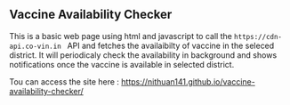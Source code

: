 ## Vaccine Availability Checker

This is a basic web page using html and javascript to call the `https://cdn-api.co-vin.in ` API and fetches the availaibilty of vaccine in the seleced district.
It will periodicaly check the availability in background and shows notifications once the vaccine is available in selected district.

Tou can access the site here : https://nithuan141.github.io/vaccine-availability-checker/ 
